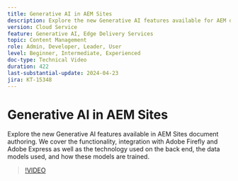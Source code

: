 ```yaml
---
title: Generative AI in AEM Sites
description: Explore the new Generative AI features available for AEM document authoring. 
version: Cloud Service
feature: Generative AI, Edge Delivery Services
topic: Content Management
role: Admin, Developer, Leader, User
level: Beginner, Intermediate, Experienced
doc-type: Technical Video
duration: 422
last-substantial-update: 2024-04-23
jira: KT-15348
---
```


# Generative AI in AEM Sites

Explore the new Generative AI features available in AEM Sites document authoring. We cover the functionality, integration with Adobe Firefly and Adobe Express as well as the technology used on the back end, the data models used, and how these models are trained.

>[!VIDEO](https://video.tv.adobe.com/v/3428436/?learn=on)
